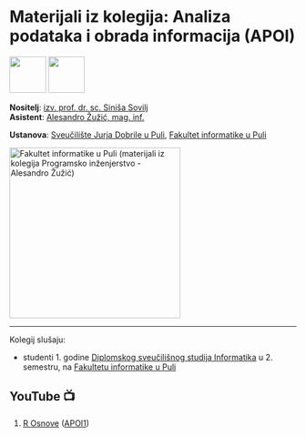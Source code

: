 # Materijali iz kolegija: Analiza podataka i obrada informacija (APOI)

<div >
  <img style="width: 64px; height: 64px;"
    src="https://github.com/user-attachments/assets/2927def3-877a-46f3-b14e-5bae4917eb73">
  <img style="height: 64px;"
    src="https://github.com/user-attachments/assets/76f97e58-87c8-491c-861c-7dfb12620c46">
</div>

**Nositelj**: [izv. prof. dr. sc. Siniša Sovilj](https://fipu.unipu.hr/fipu/sinisa.sovilj)  
**Asistent**: [Alesandro Žužić, mag. inf.](https://fipu.unipu.hr/fipu/alesandro.zuzic)

**Ustanova**: [Sveučilište Jurja Dobrile u Puli](https://www.unipu.hr/), [Fakultet informatike u Puli](https://fipu.unipu.hr/)

<picture>
  <source media="(prefers-color-scheme: dark)" srcset="./Logos/FIPU_UNIPU_white.png">
  <source media="(prefers-color-scheme: light)" srcset="./Logos/FIPU_UNIPU">
  <img alt="Fakultet informatike u Puli (materijali iz kolegija Programsko inženjerstvo - Alesandro Žužić)" 
       src="./Logos/FIPU_UNIPU_white" width="300">
</picture>

---

Kolegij slušaju:
- studenti 1. godine [Diplomskog sveučilišnog studija Informatika](https://fipu.unipu.hr/fipu/studijski_programi/diplomski_sveucilisni_studij_informatika) u 2. semestru, na [Fakultetu informatike u Puli](https://fipu.unipu.hr/fipu)

## YouTube 📺

1. [R Osnove](https://www.youtube.com/watch?v=QgbR_waIKfc&list=PL3KdD7QwiDWqT9MvSK521s_fgz0nxbDQ9) ([APOI1](https://github.com/azuzic/FIPU-APOI/tree/main/Skripte/Skripta%201.%20-%20R%20Osnove))
